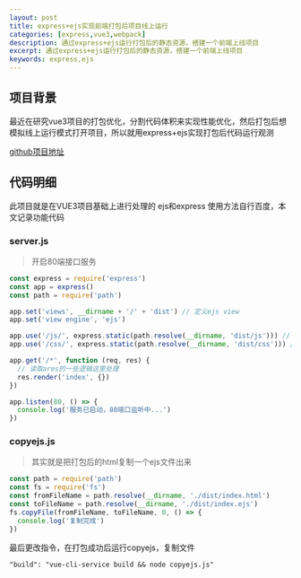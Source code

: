 ```yaml
---
layout: post
title: express+ejs实现前端打包后项目线上运行
categories: [express,vue3,webpack]
description: 通过express+ejs运行打包后的静态资源，搭建一个前端上线项目
excerpt: 通过express+ejs运行打包后的静态资源，搭建一个前端上线项目
keywords: express,ejs
---
```


## 项目背景

最近在研究vue3项目的打包优化，分割代码体积来实现性能优化，然后打包后想模拟线上运行模式打开项目，所以就用express+ejs实现打包后代码运行观测

[github项目地址](https://github.com/sskun/vue3-imitate-h5)

## 代码明细

此项目就是在VUE3项目基础上进行处理的
ejs和express 使用方法自行百度，本文记录功能代码

### server.js

> 开启80端接口服务

```javascript
const express = require('express')
const app = express()
const path = require('path')

app.set('views', __dirname + '/' + 'dist') // 定义ejs view
app.set('view engine', 'ejs')

app.use('/js/', express.static(path.resolve(__dirname, 'dist/js'))) // js 目录
app.use('/css/', express.static(path.resolve(__dirname, 'dist/css'))) // css 目录

app.get('/*', function (req, res) {
  // 读取ares的一些逻辑这里处理
  res.render('index', {})
})

app.listen(80, () => {
  console.log('服务已启动，80端口监听中...')
})

```

### copyejs.js

> 其实就是把打包后的html复制一个ejs文件出来

```javascript
const path = require('path')
const fs = require('fs')
const fromFileName = path.resolve(__dirname, './dist/index.html')
const toFileName = path.resolve(__dirname, './dist/index.ejs')
fs.copyFile(fromFileName, toFileName, 0, () => {
  console.log('复制完成')
})

```

最后更改指令，在打包成功后运行copyejs，复制文件

```
"build": "vue-cli-service build && node copyejs.js"
```

